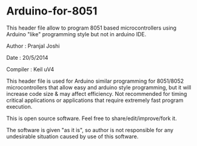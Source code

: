 Arduino-for-8051
================

This header file allow to program 8051 based microcontrollers using Arduino "like" programming style but not in arduino IDE.

Author		:		Pranjal Joshi

Date		:		20/5/2014

Compiler	:		Keil uV4

This header file is used for Arduino similar programming for 8051/8052 microcontrollers that allow easy
and arduino style programming, but it will increase code size & may affect efficiency. Not recommended
for timing critical applications or applications that require extremely fast program execution.

This is open source software. Feel free to share/edit/improve/fork it.

The software is given "as it is", so author is not responsible for any undesirable situation caused by
use of this software.
